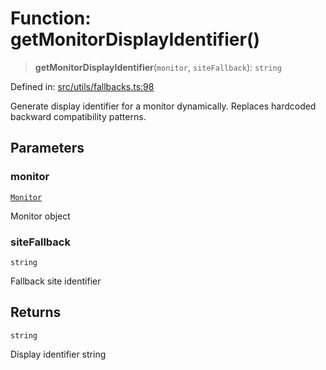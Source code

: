 # Function: getMonitorDisplayIdentifier()

> **getMonitorDisplayIdentifier**(`monitor`, `siteFallback`): `string`

Defined in: [src/utils/fallbacks.ts:98](https://github.com/Nick2bad4u/Uptime-Watcher/blob/dca5483e793478722cd3e6e125cafcec5fc771f0/src/utils/fallbacks.ts#L98)

Generate display identifier for a monitor dynamically.
Replaces hardcoded backward compatibility patterns.

## Parameters

### monitor

[`Monitor`](../../../../shared/types/interfaces/Monitor.md)

Monitor object

### siteFallback

`string`

Fallback site identifier

## Returns

`string`

Display identifier string
